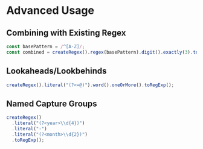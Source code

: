 # Advanced Usage

## Combining with Existing Regex

```javascript
const basePattern = /^[A-Z]/;
const combined = createRegex().regex(basePattern).digit().exactly(3).toRegExp();
```

## Lookaheads/Lookbehinds

```javascript
createRegex().literal("(?<=@)").word().oneOrMore().toRegExp();
```

## Named Capture Groups

```javascript
createRegex()
  .literal("(?<year>\\d{4})")
  .literal("-")
  .literal("(?<month>\\d{2})")
  .toRegExp();
```
